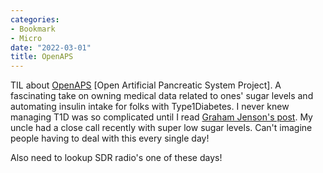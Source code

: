 ```yaml
---
categories:
- Bookmark
- Micro
date: "2022-03-01"
title: OpenAPS
---
```


TIL about [OpenAPS](https://openaps.org/) \[Open Artificial Pancreatic System Project\]. A fascinating take on owning medical data related to ones' sugar levels and automating insulin intake for folks with Type1Diabetes. I never knew managing T1D was so complicated until I read [Graham Jenson's post](https://bag.srkn.org/share/621e36d4e6a8b9.06257268). My uncle had a close call recently with super low sugar levels. Can't imagine people having to deal with this every single day!

Also need to lookup SDR radio's one of these days!
